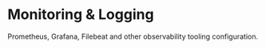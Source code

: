 # Monitoring & Logging

Prometheus, Grafana, Filebeat and other observability tooling configuration.
